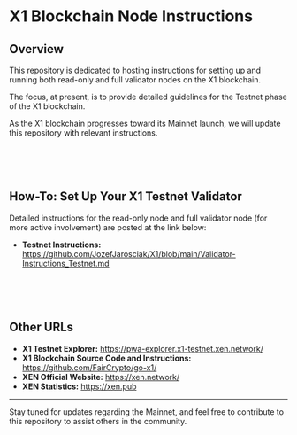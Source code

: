 # X1 Blockchain Node Instructions

## Overview

This repository is dedicated to hosting instructions for setting up and running both read-only and full validator nodes on the X1 blockchain. 

The focus, at present, is to provide detailed guidelines for the Testnet phase of the X1 blockchain.

As the X1 blockchain progresses toward its Mainnet launch, we will update this repository with relevant instructions.

<br><br><br>

## How-To: Set Up Your X1 Testnet Validator 
Detailed instructions for the read-only node and full validator node (for more active involvement) are posted at the link below:

- **Testnet Instructions:** https://github.com/JozefJarosciak/X1/blob/main/Validator-Instructions_Testnet.md

<br><br><br>

## Other URLs

- **X1 Testnet Explorer:** https://pwa-explorer.x1-testnet.xen.network/
- **X1 Blockchain Source Code and Instructions:** https://github.com/FairCrypto/go-x1/
- **XEN Official Website:** https://xen.network/
- **XEN Statistics:** https://xen.pub

---

Stay tuned for updates regarding the Mainnet, and feel free to contribute to this repository to assist others in the community.
